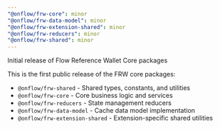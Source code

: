 ```yaml
---
"@onflow/frw-core": minor
"@onflow/frw-data-model": minor
"@onflow/frw-extension-shared": minor
"@onflow/frw-reducers": minor
"@onflow/frw-shared": minor
---
```


Initial release of Flow Reference Wallet Core packages

This is the first public release of the FRW core packages:
- `@onflow/frw-shared` - Shared types, constants, and utilities
- `@onflow/frw-core` - Core business logic and services
- `@onflow/frw-reducers` - State management reducers
- `@onflow/frw-data-model` - Cache data model implementation
- `@onflow/frw-extension-shared` - Extension-specific shared utilities